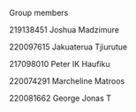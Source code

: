 Group members

219138451 Joshua Madzimure

220097615 Jakuaterua Tjiurutue

217098010 Peter IK Haufiku

220074291 Marcheline Matroos

220081662 George Jonas T 
